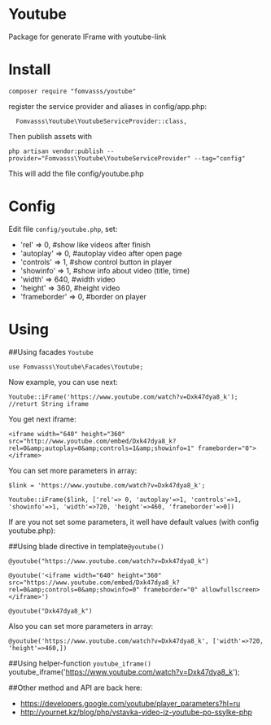 # Youtube
Package for generate IFrame with youtube-link

# Install
```
composer require "fomvasss/youtube"
```
register the service provider and aliases in config/app.php:
```
  Fomvasss\Youtube\YoutubeServiceProvider::class,
```
Then publish assets with 
```
php artisan vendor:publish --provider="Fomvasss\Youtube\YoutubeServiceProvider" --tag="config"
```
This will add the file config/youtube.php

# Config  

Edit file `config/youtube.php`, set:
- 'rel' => 0,           #show like videos after finish
- 'autoplay' => 0,      #autoplay video after open page
- 'controls' => 1,      #show control button in player
- 'showinfo' => 1,      #show info about video (title, time)
- 'width' => 640,       #width video
- 'height' => 360,      #height video
- 'frameborder' => 0,   #border on player

# Using

##Using facades `Youtube`
```
use Fomvasss\Youtube\Facades\Youtube;
```
Now example, you can use next: 
```
Youtube::iFrame('https://www.youtube.com/watch?v=Dxk47dya8_k'); //returt String iframe
```
You get next iframe:
```
<iframe width="640" height="360" src="http://www.youtube.com/embed/Dxk47dya8_k?rel=0&amp;autoplay=0&amp;controls=1&amp;showinfo=1" frameborder="0"></iframe>
```

You can set more parameters in array:
```
$link = 'https://www.youtube.com/watch?v=Dxk47dya8_k';
```
```
Youtube::iFrame($link, ['rel'=> 0, 'autoplay'=>1, 'controls'=>1, 'showinfo'=>1, 'width'=>720, 'height'=>460, 'frameborder'=>0])
```
If are you not set some parameters, it well have default values (with config youtube.php):

##Using blade directive in template`@youtube()`
```
@youtube("https://www.youtube.com/watch?v=Dxk47dya8_k")
```
```
@youtube('<iframe width="640" height="360" src="https://www.youtube.com/embed/Dxk47dya8_k?rel=0&amp;controls=0&amp;showinfo=0" frameborder="0" allowfullscreen></iframe>')
```
```
@youtube("Dxk47dya8_k")
```
Also you can set more parameters in array:
```
@youtube('https://www.youtube.com/watch?v=Dxk47dya8_k', ['width'=>720, 'height'=>460,])
```
##Using helper-function `youtube_iframe()`
youtube_iframe('https://www.youtube.com/watch?v=Dxk47dya8_k');

##Other method and API are back here:
- https://developers.google.com/youtube/player_parameters?hl=ru
- http://yournet.kz/blog/php/vstavka-video-iz-youtube-po-ssylke-php